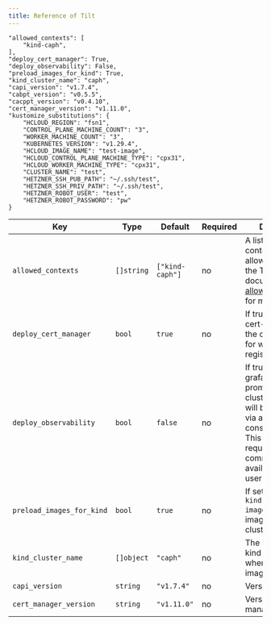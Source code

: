 ```yaml
---
title: Reference of Tilt
---
```


```
"allowed_contexts": [
    "kind-caph",
],
"deploy_cert_manager": True,
"deploy_observability": False,
"preload_images_for_kind": True,
"kind_cluster_name": "caph",
"capi_version": "v1.7.4",
"cabpt_version": "v0.5.5",
"cacppt_version": "v0.4.10",
"cert_manager_version": "v1.11.0",
"kustomize_substitutions": {
    "HCLOUD_REGION": "fsn1",
    "CONTROL_PLANE_MACHINE_COUNT": "3",
    "WORKER_MACHINE_COUNT": "3",
    "KUBERNETES_VERSION": "v1.29.4",
    "HCLOUD_IMAGE_NAME": "test-image",
    "HCLOUD_CONTROL_PLANE_MACHINE_TYPE": "cpx31",
    "HCLOUD_WORKER_MACHINE_TYPE": "cpx31",
    "CLUSTER_NAME": "test",
    "HETZNER_SSH_PUB_PATH": "~/.ssh/test",
    "HETZNER_SSH_PRIV_PATH": "~/.ssh/test",
    "HETZNER_ROBOT_USER": "test",
    "HETZNER_ROBOT_PASSWORD": "pw"
}
```

| Key                                                                                            | Type       | Default         | Required | Description                                                                                                                                                                                                           |
| ---------------------------------------------------------------------------------------------- | ---------- | --------------- | -------- | --------------------------------------------------------------------------------------------------------------------------------------------------------------------------------------------------------------------- |
| `allowed_contexts`                                                                             | `[]string` | `["kind-caph"]` | no       | A list of kubeconfig contexts Tilt is allowed to use. See the Tilt documentation on [allow_k8s_contexts](https://docs.tilt.dev/api.html#api.allow_k8s_contexts) for more details                                      |
| `deploy_cert_manager`                                                                          | `bool`     | `true`          | no       | If true, deploys cert-manager into the cluster for use for webhook registration                                                                                                                                       |
| `deploy_observability`                                                                         | `bool`     | `false`         | no       | If true, installs grafana, loki and promtail in the dev cluster. Grafana UI will be accessible via a link in the tilt console. Important! This feature requires the `helm` command to be available in the user's path |
| `preload_images_for_kind`                                                                      | `bool`     | `true`          | no       | If set to true, uses `kind load docker-image` to preload images into a kind cluster                                                                                                                                   |
| `kind_cluster_name`                                                                            | `[]object` | `"caph"`        | no       | The name of the kind cluster to use when preloading images                                                                                                                                                            |
| `capi_version`                                                                                 | `string`   | `"v1.7.4"`      | no       | Version of CAPI                                                                                                                                                                                                       |
| `cert_manager_version`                                                                         | `string`   | `"v1.11.0"`     | no       | Version of cert manager                                                                                                                                                                                               |
